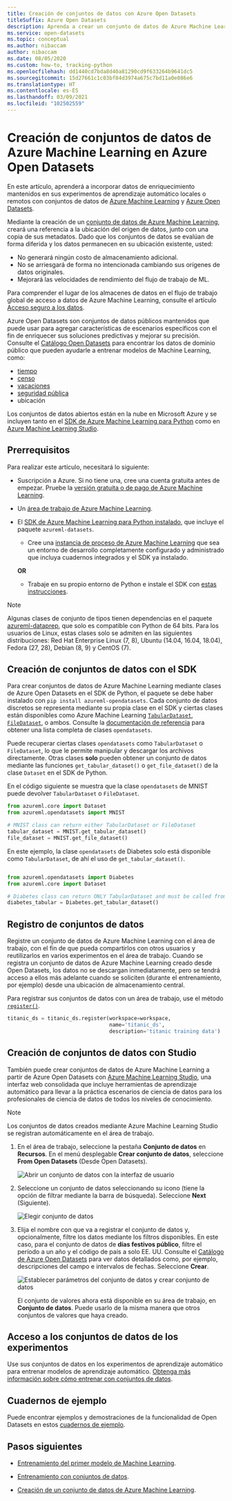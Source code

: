 ```yaml
---
title: Creación de conjuntos de datos con Azure Open Datasets
titleSuffix: Azure Open Datasets
description: Aprenda a crear un conjunto de datos de Azure Machine Learning en Azure Open Datasets.
ms.service: open-datasets
ms.topic: conceptual
ms.author: nibaccam
author: nibaccam
ms.date: 08/05/2020
ms.custom: how-to, tracking-python
ms.openlocfilehash: dd1440cd7bda8d40a81290cd9f633264b9641dc5
ms.sourcegitcommit: 15d27661c1c03bf84d3974a675c7bd11a0e086e6
ms.translationtype: HT
ms.contentlocale: es-ES
ms.lasthandoff: 03/09/2021
ms.locfileid: "102502559"
---
```

# <a name="create-azure-machine-learning-datasets-from-azure-open-datasets"></a>Creación de conjuntos de datos de Azure Machine Learning en Azure Open Datasets

En este artículo, aprenderá a incorporar datos de enriquecimiento mantenidos en sus experimentos de aprendizaje automático locales o remotos con conjuntos de datos de [Azure Machine Learning](../machine-learning/overview-what-is-azure-ml.md) y [Azure Open Datasets](./index.yml). 

Mediante la creación de un [conjunto de datos de Azure Machine Learning](../machine-learning/how-to-create-register-datasets.md), creará una referencia a la ubicación del origen de datos, junto con una copia de sus metadatos. Dado que los conjuntos de datos se evalúan de forma diferida y los datos permanecen en su ubicación existente, usted:
* No generará ningún costo de almacenamiento adicional.
* No se arriesgará de forma no intencionada cambiando sus orígenes de datos originales. 
* Mejorará las velocidades de rendimiento del flujo de trabajo de ML.

Para comprender el lugar de los almacenes de datos en el flujo de trabajo global de acceso a datos de Azure Machine Learning, consulte el artículo [Acceso seguro a los datos](../machine-learning/concept-data.md#data-workflow).

Azure Open Datasets son conjuntos de datos públicos mantenidos que puede usar para agregar características de escenarios específicos con el fin de enriquecer sus soluciones predictivas y mejorar su precisión. Consulte el [Catálogo Open Datasets](https://azure.microsoft.com/en-in/services/open-datasets/catalog/) para encontrar los datos de dominio público que pueden ayudarle a entrenar modelos de Machine Learning, como:

* [tiempo](https://azure.microsoft.com/services/open-datasets/catalog/noaa-integrated-surface-data/)
* [censo](https://azure.microsoft.com/services/open-datasets/catalog/us-decennial-census-zip/)
* [vacaciones](https://azure.microsoft.com/services/open-datasets/catalog/public-holidays/)
* [seguridad pública](https://azure.microsoft.com/services/open-datasets/catalog/chicago-safety-data/)
* ubicación

Los conjuntos de datos abiertos están en la nube en Microsoft Azure y se incluyen tanto en el [SDK de Azure Machine Learning para Python](#create-datasets-with-the-sdk) como en [Azure Machine Learning Studio](#create-datasets-with-the-studio).


## <a name="prerequisites"></a>Prerrequisitos

Para realizar este artículo, necesitará lo siguiente:

* Suscripción a Azure. Si no tiene una, cree una cuenta gratuita antes de empezar. Pruebe la [versión gratuita o de pago de Azure Machine Learning](https://aka.ms/AMLFree).

* Un [área de trabajo de Azure Machine Learning](../machine-learning/how-to-manage-workspace.md).

* El [SDK de Azure Machine Learning para Python instalado](/python/api/overview/azure/ml/install), que incluye el paquete `azureml-datasets`.

    * Cree una [instancia de proceso de Azure Machine Learning](../machine-learning/how-to-create-manage-compute-instance.md) que sea un entorno de desarrollo completamente configurado y administrado que incluya cuadernos integrados y el SDK ya instalado.

    **OR**

    * Trabaje en su propio entorno de Python e instale el SDK con [estas instrucciones](/python/api/overview/azure/ml/install).

> [!NOTE]
> Algunas clases de conjunto de tipos tienen dependencias en el paquete [azureml-dataprep](/python/api/azureml-dataprep/), que solo es compatible con Python de 64 bits. Para los usuarios de Linux, estas clases solo se admiten en las siguientes distribuciones:  Red Hat Enterprise Linux (7, 8), Ubuntu (14.04, 16.04, 18.04), Fedora (27, 28), Debian (8, 9) y CentOS (7).

## <a name="create-datasets-with-the-sdk"></a>Creación de conjuntos de datos con el SDK

Para crear conjuntos de datos de Azure Machine Learning mediante clases de Azure Open Datasets en el SDK de Python, el paquete se debe haber instalado con `pip install azureml-opendatasets`. Cada conjunto de datos discretos se representa mediante su propia clase en el SDK y ciertas clases están disponibles como Azure Machine Learning [`TabularDataset`, `FileDataset`](../machine-learning/how-to-create-register-datasets.md#dataset-types), o ambos. Consulte la [documentación de referencia](/python/api/azureml-opendatasets/azureml.opendatasets) para obtener una lista completa de clases `opendatasets`.

Puede recuperar ciertas clases `opendatasets` como `TabularDataset` o `FileDataset`, lo que le permite manipular y descargar los archivos directamente. Otras clases **solo** pueden obtener un conjunto de datos mediante las funciones `get_tabular_dataset()` o `get_file_dataset()` de la clase `Dataset` en el SDK de Python.

En el código siguiente se muestra que la clase `opendatasets` de MNIST puede devolver `TabularDataset` o `FileDataset`. 


```python
from azureml.core import Dataset
from azureml.opendatasets import MNIST

# MNIST class can return either TabularDataset or FileDataset
tabular_dataset = MNIST.get_tabular_dataset()
file_dataset = MNIST.get_file_dataset()
```

En este ejemplo, la clase `opendatasets` de Diabetes solo está disponible como `TabularDataset`, de ahí el uso de `get_tabular_dataset()`.

```python

from azureml.opendatasets import Diabetes
from azureml.core import Dataset

# Diabetes class can return ONLY TabularDataset and must be called from the static function
diabetes_tabular = Diabetes.get_tabular_dataset()
```
## <a name="register-datasets"></a>Registro de conjuntos de datos

Registre un conjunto de datos de Azure Machine Learning con el área de trabajo, con el fin de que pueda compartirlos con otros usuarios y reutilizarlos en varios experimentos en el área de trabajo. Cuando se registra un conjunto de datos de Azure Machine Learning creado desde Open Datasets, los datos no se descargan inmediatamente, pero se tendrá acceso a ellos más adelante cuando se soliciten (durante el entrenamiento, por ejemplo) desde una ubicación de almacenamiento central.

Para registrar sus conjuntos de datos con un área de trabajo, use el método [`register()`](/python/api/azureml-core/azureml.data.abstract_dataset.abstractdataset#register-workspace--name--description-none--tags-none--create-new-version-false-). 

```Python
titanic_ds = titanic_ds.register(workspace=workspace,
                                 name='titanic_ds',
                                 description='titanic training data')
```

## <a name="create-datasets-with-the-studio"></a>Creación de conjuntos de datos con Studio

También puede crear conjuntos de datos de Azure Machine Learning a partir de Azure Open Datasets con [Azure Machine Learning Studio](https://ml.azure.com), una interfaz web consolidada que incluye herramientas de aprendizaje automático para llevar a la práctica escenarios de ciencia de datos para los profesionales de ciencia de datos de todos los niveles de conocimiento.

> [!Note]
> Los conjuntos de datos creados mediante Azure Machine Learning Studio se registran automáticamente en el área de trabajo.

1. En el área de trabajo, seleccione la pestaña **Conjunto de datos** en **Recursos**. En el menú desplegable **Crear conjunto de datos**, seleccione **From Open Datasets** (Desde Open Datasets).

    ![Abrir un conjunto de datos con la interfaz de usuario](./media/how-to-create-dataset-from-open-dataset/open-datasets-1.png)

1. Seleccione un conjunto de datos seleccionando su icono (tiene la opción de filtrar mediante la barra de búsqueda). Seleccione **Next** (Siguiente).

    ![Elegir conjunto de datos](./media/how-to-create-dataset-from-open-dataset/open-datasets-2.png)

1. Elija el nombre con que va a registrar el conjunto de datos y, opcionalmente, filtre los datos mediante los filtros disponibles. En este caso, para el conjunto de datos de **días festivos público**, filtre el período a un año y el código de país a solo EE. UU. Consulte el [Catálogo de Azure Open Datasets](https://azure.microsoft.com/services/open-datasets/catalog) para ver datos detallados como, por ejemplo, descripciones del campo e intervalos de fechas. Seleccione **Crear**.

    ![Establecer parámetros del conjunto de datos y crear conjunto de datos](./media/how-to-create-dataset-from-open-dataset/open-datasets-3.png)

    El conjunto de valores ahora está disponible en su área de trabajo, en **Conjunto de datos**. Puede usarlo de la misma manera que otros conjuntos de valores que haya creado.


## <a name="access-datasets-for-your-experiments"></a>Acceso a los conjuntos de datos de los experimentos

Use sus conjuntos de datos en los experimentos de aprendizaje automático para entrenar modelos de aprendizaje automático. [Obtenga más información sobre cómo entrenar con conjuntos de datos](../machine-learning/how-to-train-with-datasets.md).

## <a name="example-notebooks"></a>Cuadernos de ejemplo

Puede encontrar ejemplos y demostraciones de la funcionalidad de Open Datasets en estos [cuadernos de ejemplo](samples.md).

## <a name="next-steps"></a>Pasos siguientes

* [Entrenamiento del primer modelo de Machine Learning](../machine-learning/tutorial-1st-experiment-sdk-train.md).

* [Entrenamiento con conjuntos de datos](../machine-learning/how-to-train-with-datasets.md).

* [Creación de un conjunto de datos de Azure Machine Learning](../machine-learning/how-to-create-register-datasets.md).
